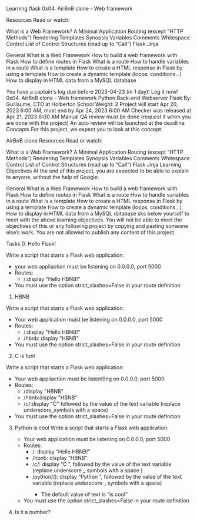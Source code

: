 Learning flask
0x04. AirBnB clone - Web framework

Resources
Read or watch:

What is a Web Framework?
A Minimal Application
Routing (except “HTTP Methods”)
Rendering Templates
Synopsis
Variables
Comments
Whitespace Control
List of Control Structures (read up to “Call”)
Flask
Jinja

General
What is a Web Framework
How to build a web framework with Flask
How to define routes in Flask
What is a route
How to handle variables in a route
What is a template
How to create a HTML response in Flask by using a template
How to create a dynamic template (loops, conditions…)
How to display in HTML data from a MySQL database



You have a captain's log due before 2023-04-23 (in 1 day)! Log it now!
0x04. AirBnB clone - Web framework
Python
Back-end
Webserver
Flask
 By: Guillaume, CTO at Holberton School
 Weight: 2
 Project will start Apr 20, 2023 6:00 AM, must end by Apr 24, 2023 6:00 AM
 Checker was released at Apr 21, 2023 6:00 AM
 Manual QA review must be done (request it when you are done with the project)
 An auto review will be launched at the deadline
Concepts
For this project, we expect you to look at this concept:

AirBnB clone
Resources
Read or watch:

What is a Web Framework?
A Minimal Application
Routing (except “HTTP Methods”)
Rendering Templates
Synopsis
Variables
Comments
Whitespace Control
List of Control Structures (read up to “Call”)
Flask
Jinja
Learning Objectives
At the end of this project, you are expected to be able to explain to anyone, without the help of Google:

General
What is a Web Framework
How to build a web framework with Flask
How to define routes in Flask
What is a route
How to handle variables in a route
What is a template
How to create a HTML response in Flask by using a template
How to create a dynamic template (loops, conditions…)
How to display in HTML data from a MySQL database
sks below yourself to meet with the above learning objectives.
You will not be able to meet the objectives of this or any following project by copying and pasting someone else’s work.
You are not allowed to publish any content of this project.

Tasks
0. Hello Flask!

Write a script that starts a Flask web application:
   * your web appliaction must be listening on 0.0.0.0, port 5000
   * Routes:
       * /:display "Hello HBNB!"
   * You must use the option strict_slashes=False in your route definition

1. HBNB

Write a script that starts a Flask web application:
   * Your web application muist be listening on 0.0.0.0, port 5000
   * Routes:
        * /:display "Hello HBNB!"
        * /hbnb: display "HBNB"
   * You must use the option strict_slashes=False in your route definition

2. C is fun!

Write a script that starts a Flask web application:
   * Your web appliaction must be listeni9ng on 0.0.0.0, port 5000
   * Routes:
       * /display "HBNB"
       * /hbnb:display "HBNB"
       * /c/<text>:display "C" followed by the value of the text variable (replace underscore_symbols with a space)
   *  You must use the option strict_slashes=False in your route definition

3. Python is cool
Write a script that starts a Flask web application:

    * Your web application must be listening on 0.0.0.0, port 5000
    * Routes:
       * /: display “Hello HBNB!”
       * /hbnb: display “HBNB”
       * /c/<text>: display “C ”, followed by the value of the text variable (replace underscore _ symbols with a space )
       * /python/(<text>): display “Python ”, followed by the value of the text variable (replace underscore _ symbols with a space)
            * The default value of text is “is cool”
    * You must use the option strict_slashes=False in your route definition

4. Is it a number?
